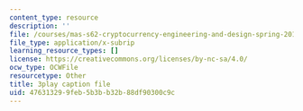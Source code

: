 ```yaml
---
content_type: resource
description: ''
file: /courses/mas-s62-cryptocurrency-engineering-and-design-spring-2018/476313299feb5b3bb32b88df90300c9c_mBdrvfytLDQ.vtt
file_type: application/x-subrip
learning_resource_types: []
license: https://creativecommons.org/licenses/by-nc-sa/4.0/
ocw_type: OCWFile
resourcetype: Other
title: 3play caption file
uid: 47631329-9feb-5b3b-b32b-88df90300c9c
---
```

